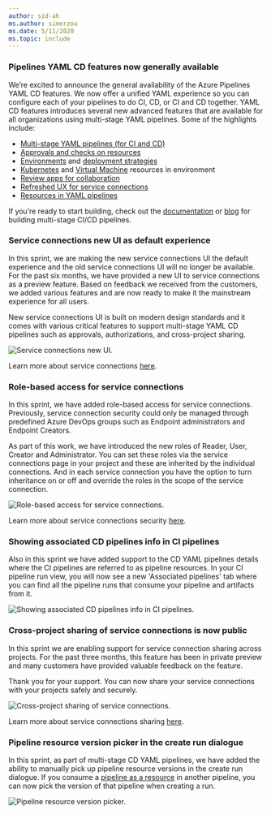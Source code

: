 ```yaml
---
author: sid-ah
ms.author: simerzou
ms.date: 5/11/2020
ms.topic: include
---
```


### Pipelines YAML CD features now generally available

We’re excited to announce the general availability of the Azure Pipelines YAML CD features. We now offer a unified YAML experience so you can configure each of your pipelines to do CI, CD, or CI and CD together. YAML CD features introduces several new advanced features that are available for all organizations using multi-stage YAML pipelines. Some of the highlights include:

- [Multi-stage YAML pipelines (for CI and CD)](/azure/devops/pipelines/process/stages?tabs=yaml&view=azure-devops&preserve-view=true) 
- [Approvals and checks on resources](/azure/devops/pipelines/process/approvals?tabs=check-pass&view=azure-devops&preserve-view=true)
- [Environments](/azure/devops/pipelines/process/environments?view=azure-devops&preserve-view=true) and [deployment strategies](/azure/devops/pipelines/process/deployment-jobs?view=azure-devops&preserve-view=true#deployment-strategies)
- [Kubernetes](/azure/devops/pipelines/process/environments-kubernetes?view=azure-devops&preserve-view=true) and [Virtual Machine](/azure/devops/pipelines/process/environments-virtual-machines?view=azure-devops&preserve-view=true) resources in environment
- [Review apps for collaboration](/azure/devops/pipelines/process/environments-kubernetes?view=azure-devops&preserve-view=true#setup-review-app)
- [Refreshed UX for service connections](/azure/devops/pipelines/library/service-endpoints?tabs=yaml&view=azure-devops&preserve-view=true) 
- [Resources in YAML pipelines](/azure/devops/pipelines/process/resources?tabs=schema&view=azure-devops&preserve-view=true)

If you’re ready to start building, check out the [documentation](/azure/devops/pipelines/yaml-schema?tabs=schema%2cparameter-schema&view=azure-devops&preserve-view=true)&nbsp;or [blog](https://devblogs.microsoft.com/devops/announcing-general-availability-of-azure-pipelines-yaml-cd)&nbsp;for building multi-stage CI/CD pipelines.

### Service connections new UI as default experience

In this sprint, we are making the new service connections UI the default experience and the old service connections UI will no longer be available. For the past six months, we have provided a new UI to service connections as a preview feature. Based on feedback we received from the customers, we added various features and are now ready to make it the mainstream experience for all users.

New service connections UI is built on modern design standards and it comes with various critical features to support multi-stage YAML CD pipelines such as approvals, authorizations, and cross-project sharing.

![Service connections new UI.](../../media/169-pipelines-3-0.png)

Learn more about service connections [here](/azure/devops/pipelines/library/service-endpoints).

### Role-based access for service connections

In this sprint, we have added role-based access for service connections. Previously, service connection security could only be managed through predefined Azure DevOps groups such as Endpoint administrators and Endpoint Creators.

As part of this work, we have introduced the new roles of Reader, User, Creator and Administrator. You can set these roles via the service connections page in your project and these are inherited by the individual connections. And in each service connection you have the option to turn inheritance on or off and override the roles in the scope of the service connection.

![Role-based access for service connections.](../../media/169-pipelines-0-0.png)

Learn more about service connections security [here](/azure/devops/pipelines/library/service-endpoints).

### Showing associated CD pipelines info in CI pipelines

Also in this sprint we have added support to the CD YAML pipelines details where the CI pipelines are referred to as pipeline resources. In your CI pipeline run view, you will now see a new 'Associated pipelines' tab where you can find all the pipeline runs that consume your pipeline and artifacts from it.

![Showing associated CD pipelines info in CI pipelines.](../../media/169-pipelines-5-0.png)

### Cross-project sharing of service connections is now public

In this sprint we are enabling support for service connection sharing across projects. For the past three months, this feature has been in private preview and many customers have provided valuable feedback on the feature.

Thank you for your support. You can now share your service connections with your projects safely and securely.

![Cross-project sharing of service connections.](../../media/169-pipelines-4-0.png)

Learn more about service connections sharing [here](/azure/devops/pipelines/library/service-endpoints).

### Pipeline resource version picker in the create run dialogue

In this sprint, as part of multi-stage CD YAML pipelines, we have added the ability to manually pick up pipeline resource versions in the create run dialogue. If you consume a [pipeline as a resource](/azure/devops/pipelines/process/resources?tabs=schema&view=azure-devops&preserve-view=true#resources-pipelines) in another pipeline, you can now pick the version of that pipeline when creating a run.

![Pipeline resource version picker.](../../media/169-pipelines-2-0.png)